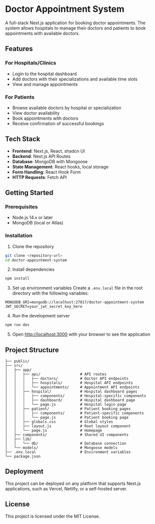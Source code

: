 # Doctor Appointment System

A full-stack Next.js application for booking doctor appointments. The system allows hospitals to manage their doctors and patients to book appointments with available doctors.

## Features

### For Hospitals/Clinics
- Login to the hospital dashboard
- Add doctors with their specializations and available time slots
- View and manage appointments

### For Patients
- Browse available doctors by hospital or specialization
- View doctor availability
- Book appointments with doctors
- Receive confirmation of successful bookings

## Tech Stack

- **Frontend**: Next.js, React, shadcn UI
- **Backend**: Next.js API Routes
- **Database**: MongoDB with Mongoose
- **State Management**: React hooks, local storage
- **Form Handling**: React Hook Form
- **HTTP Requests**: Fetch API

## Getting Started

### Prerequisites
- Node.js 14.x or later
- MongoDB (local or Atlas)

### Installation

1. Clone the repository
```bash
git clone <repository-url>
cd doctor-appointment-system
```

2. Install dependencies
```bash
npm install
```

3. Set up environment variables
Create a `.env.local` file in the root directory with the following variables:
```
MONGODB_URI=mongodb://localhost:27017/doctor-appointment-system
JWT_SECRET=your_jwt_secret_key_here
```

4. Run the development server
```bash
npm run dev
```

5. Open [http://localhost:3000](http://localhost:3000) with your browser to see the application

## Project Structure

```
├── public/
├── src/
│   ├── app/
│   │   ├── api/                  # API routes
│   │   │   ├── doctors/          # Doctor API endpoints
│   │   │   ├── hospitals/        # Hospital API endpoints
│   │   │   └── appointments/     # Appointment API endpoints
│   │   ├── hospital/             # Hospital dashboard pages
│   │   │   ├── components/       # Hospital-specific components
│   │   │   ├── dashboard/        # Hospital dashboard page
│   │   │   └── page.js           # Hospital login page
│   │   ├── patient/              # Patient booking pages
│   │   │   ├── components/       # Patient-specific components
│   │   │   └── page.js           # Patient booking page
│   │   ├── globals.css           # Global styles
│   │   ├── layout.js             # Root layout component
│   │   └── page.js               # Homepage
│   ├── components/               # Shared UI components
│   ├── lib/
│   │   └── db/                   # Database connection
│   └── models/                   # Mongoose models
├── .env.local                    # Environment variables
└── package.json
```

## Deployment

This project can be deployed on any platform that supports Next.js applications, such as Vercel, Netlify, or a self-hosted server.

## License

This project is licensed under the MIT License.
